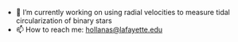 
- 🔭 I’m currently working on using radial velocities to measure tidal circularization of binary stars
- 📫 How to reach me: hollanas@lafayette.edu

